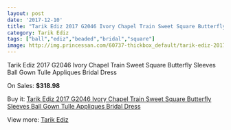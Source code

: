 ```yaml
---
layout: post
date: '2017-12-10'
title: "Tarik Ediz 2017 G2046 Ivory Chapel Train Sweet Square Butterfly Sleeves Ball Gown Tulle Appliques Bridal Dress"
category: Tarik Ediz
tags: ["ball","ediz","beaded","bridal","square"]
image: http://img.princessan.com/60737-thickbox_default/tarik-ediz-2017-g2046-ivory-chapel-train-sweet-square-butterfly-sleeves-ball-gown-tulle-appliques-bridal-dress.jpg
---
```

Tarik Ediz 2017 G2046 Ivory Chapel Train Sweet Square Butterfly Sleeves Ball Gown Tulle Appliques Bridal Dress

On Sales: **$318.98**
<a href="https://www.princessan.com/en/tarik-ediz/27035-tarik-ediz-2017-g2046-ivory-chapel-train-sweet-square-butterfly-sleeves-ball-gown-tulle-appliques-bridal-dress.html"><amp-img layout="responsive" width="600" height="600" src="//img.princessan.com/60737-thickbox_default/tarik-ediz-2017-g2046-ivory-chapel-train-sweet-square-butterfly-sleeves-ball-gown-tulle-appliques-bridal-dress.jpg" alt="Tarik Ediz 2017 G2046 Ivory Chapel Train Sweet Square Butterfly Sleeves Ball Gown Tulle Appliques Bridal Dress 0" /></a>
<a href="https://www.princessan.com/en/tarik-ediz/27035-tarik-ediz-2017-g2046-ivory-chapel-train-sweet-square-butterfly-sleeves-ball-gown-tulle-appliques-bridal-dress.html"><amp-img layout="responsive" width="600" height="600" src="//img.princessan.com/60740-thickbox_default/tarik-ediz-2017-g2046-ivory-chapel-train-sweet-square-butterfly-sleeves-ball-gown-tulle-appliques-bridal-dress.jpg" alt="Tarik Ediz 2017 G2046 Ivory Chapel Train Sweet Square Butterfly Sleeves Ball Gown Tulle Appliques Bridal Dress 1" /></a>
<a href="https://www.princessan.com/en/tarik-ediz/27035-tarik-ediz-2017-g2046-ivory-chapel-train-sweet-square-butterfly-sleeves-ball-gown-tulle-appliques-bridal-dress.html"><amp-img layout="responsive" width="600" height="600" src="//img.princessan.com/60739-thickbox_default/tarik-ediz-2017-g2046-ivory-chapel-train-sweet-square-butterfly-sleeves-ball-gown-tulle-appliques-bridal-dress.jpg" alt="Tarik Ediz 2017 G2046 Ivory Chapel Train Sweet Square Butterfly Sleeves Ball Gown Tulle Appliques Bridal Dress 2" /></a>
<a href="https://www.princessan.com/en/tarik-ediz/27035-tarik-ediz-2017-g2046-ivory-chapel-train-sweet-square-butterfly-sleeves-ball-gown-tulle-appliques-bridal-dress.html"><amp-img layout="responsive" width="600" height="600" src="//img.princessan.com/60738-thickbox_default/tarik-ediz-2017-g2046-ivory-chapel-train-sweet-square-butterfly-sleeves-ball-gown-tulle-appliques-bridal-dress.jpg" alt="Tarik Ediz 2017 G2046 Ivory Chapel Train Sweet Square Butterfly Sleeves Ball Gown Tulle Appliques Bridal Dress 3" /></a>

Buy it: [Tarik Ediz 2017 G2046 Ivory Chapel Train Sweet Square Butterfly Sleeves Ball Gown Tulle Appliques Bridal Dress](https://www.princessan.com/en/tarik-ediz/27035-tarik-ediz-2017-g2046-ivory-chapel-train-sweet-square-butterfly-sleeves-ball-gown-tulle-appliques-bridal-dress.html "Tarik Ediz 2017 G2046 Ivory Chapel Train Sweet Square Butterfly Sleeves Ball Gown Tulle Appliques Bridal Dress")

View more: [Tarik Ediz](https://www.princessan.com/en/251-tarik-ediz "Tarik Ediz")